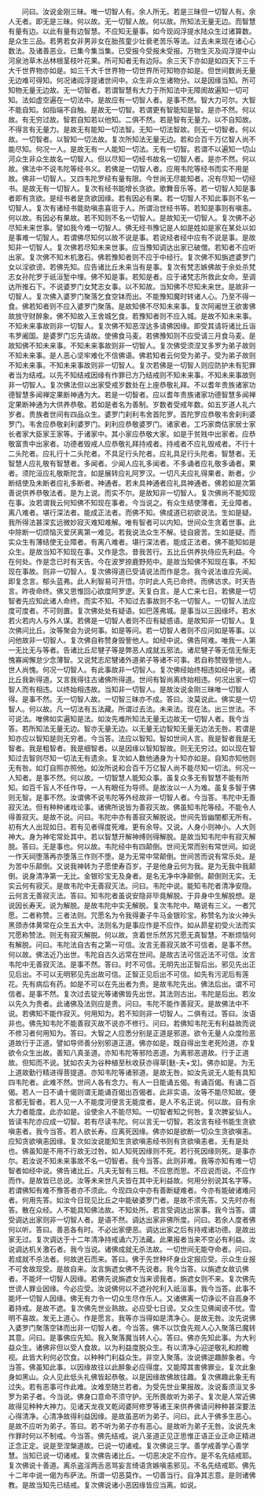 <!-- { "loadSidebar": true } -->
　　问曰。汝说金刚三昧。唯一切智人有。余人所无。若是三昧但一切智人有。余人无者。即无是三昧。何以故。无一切智人故。何以故。所知法无量无边。而智慧有量有边。以此有量有边智慧。不应知无量事。如今现阎浮提水陆众生过诸算数。是众生三品。若男若女非男非女在胎孩童少壮衰老苦乐等法。过去未来现在诸心心数法。及诸善恶业。已集今集当集。已受报今受报未受报。万物生灭及阎浮提中山河泉池草木丛林根茎枝叶花果。所可知者无有边际。余三天下亦如是如四天下三千大千世界物亦如是。如三千大千世界物一切世界所可知物亦如是。但世间数尚无量无边难可得知。何况诸阎浮提诸世间中。众生非众生诸物分。以是因缘当知。所可知物无量无边故。无一切智者。若谓智慧有大力于所知法中无障阂故遍知一切可知。法如虚空遍在一切法中。是故应有一切智人者。是事不然。智大力可尔。大智不能自知。如指端不自触。是故无一切智。若谓更有智能知是智。是亦不然。何以故。有无穷过故。智若自知若以他知。二俱不然。若是智有无量力。以不自知故。不得言有无量力。是故无有能知一切法智。无知一切法智故。则无一切智者。何以故。一切智者。以智知一切法故。复次所知法无量无边。若和合百千万亿智人尚不能尽知。何况一人。是故无有一人能知一切法。无有一切智。若谓不以遍知一切山河众生非众生故名一切智人。但以尽知一切经书故名一切智人者。是亦不然。何以故。佛法中不说韦陀等经书义。若佛是一切智人者。应用韦陀等经书而实不用是故。佛非一切智人。又四韦陀罗经有量有限。今世尚无尽能知者。况有尽知一切经书。是故无有一切智人。复次有经书能增长贪欲。歌舞音乐等。若一切智人知是事者即有贪欲。是经书者是贪欲因缘。若有因必有果。若一切智人不知此事则不名一切智人。复次有诸经书能助嗔恚喜诳于人。所谓治世经书等。若知是事则有嗔恚。何以故。有因必有果故。若不知则不名一切智人。是故知无一切智人。复次佛不必尽知未来世事。譬如我今难一切智人。佛无经书豫记是人如是姓如是家在某处以如是事难一切智人。若谓佛尽知何以故不说是事。若说经者经中应有不说是事。是故知非一切智人。复次佛若尽知未来世事。应当豫知调达出家已破僧。若知者不应听出家。复次佛不知木机激石。佛若豫知者则不应于中经行。复次佛不知旃遮婆罗门女以淫欲谤。若佛先知。应告诸比丘未来当有是事。复次有梵志嫉佛故于余处杀梵志女孙陀罗于祇洹堑中埋。佛不知是事。若知是者。应于诸梵志所救此女命。至调达所推石下。不说婆罗门女梵志女事。以不知故。当知佛不尽知未来世。是故非一切智人。复次佛入婆罗门聚落乞食空钵而出。不能豫知魔时转诸人心。乃至不得一食。佛若知者则不应入婆罗门聚落。是故知佛不尽知未来事。复次阿阇世王欲害佛故放守财醉象。佛不知故入王舍城乞食。若豫知者则不应入城。是故不知未来事。不知未来事故则非一切智人。复次佛不知恶涅达多请佛因缘。即受其请将诸比丘诣韦罗阇国。是婆罗门忘先请故。使佛食马麦。若佛豫知则不应受请三月食马麦。是故知佛不知未来事。不知未来事故则非一切智人。复次佛受须涅叉多罗为弟子故则不知未来事。是人恶心坚牢难化不信佛语。佛若知者云何受为弟子。受为弟子故则不知未来事。不知未来事故则非一切智人。复次若佛是一切智人则应防护未有犯罪者当为结戒。以先不知结戒因缘有作罪已方乃结戒则不知未来事。不知未来事故则非一切智人。复次佛法但以出家受戒岁数处在上座恭敬礼拜。不以耆年贵族诸家功德智慧多闻禅定果断神通为大。若是一切智者。应以耆年贵族诸家功德智慧多闻禅定果断神通为大供养恭敬。若如是者名为善制。岁数者受戒年数。如五岁道人礼六岁者。贵族者世间有四品众生。婆罗门刹利韦舍首陀罗。首陀罗应恭敬韦舍刹利婆罗门。韦舍应恭敬刹利婆罗门。刹利应恭敬婆罗门。诸家者。工巧家商估家居士家长者家大臣家王家等。于诸家中。其小家应恭敬大家。如是于贫贱中出家者。应恭敬富贵中出家者。功德者毁戒人应恭敬礼拜持戒者。持戒者不应礼毁戒者。不行十二头陀者。应礼行十二头陀者。不具足行头陀者。应礼具足行头陀者。智慧者。无智慧人应礼敬有智慧者。多闻者。少闻人应礼多闻者。不多诵者应礼敬多诵者。果者。须陀洹应礼敬斯陀含。如是展转应礼阿罗汉。一切凡夫应礼得果者。断者。少断结使及未断者应礼多断者。神通者。若未具神通者应礼具神通者。佛若如是次第善说供养恭敬法者。是为上说。而实不尔。是故知非一切智人。复次佛尚不能知现在事。汝若谓我云何知佛不知现在事者。今当说之。有众生结使薄者。无业障者。离八难者。堪行深法者。能成正法者。而佛不知。佛成道已初欲说法。生如是疑。我所得法甚深玄远微妙寂灭难知难解。唯有智者可以内知。世间众生贪着世事。此中除断一切烦恼灭爱厌离第一难见。若我说法众生不解。徒自疲苦。生如是疑。而实众生有薄结使无业障者。有离八难者。堪行深法者。能成正法者。佛不能知如是众生。是故当知不知现在事。又作是念。昔我苦行。五比丘供养执侍应先利益。今在何处。作是念已时有天告。今在波罗捺鹿野苑中。是故当知佛不知现在事。不知现在事故。则非一切智人。复次佛得道已受请说法而作是念。我今说法谁应先闻。即复念言。郁头蓝弗。此人利智易可开悟。尔时此人先已命终。而佛访求。时天告言。昨夜命终。佛又思惟回心欲度阿罗逻。天复白言。是人亡来七日。若佛是一切智者先应知此诸人命终。而实不知。不知过去事故则不名一切智人。一切智人法应度可度者。不可则置。复次佛处处有疑语。如巴莲弗城。是事当以三因缘坏。若水若火若内人与外人谋。若佛是一切智人者则不应有疑惑语。是故知非一切智人。复次佛问比丘。汝等聚会为说何事。如是等问。若一切智人者则不应问如是等事。以问他故非一切智人。复次佛自称赞身毁訾他人。如经中说。佛告阿难。唯我一人第一无比无与等者。告诸比丘尼犍子等是弊恶人成就五邪法。诸尼犍子等无信无惭无愧寡闻懈怠少念薄智。又说梵志尼犍诸外道弟子等诸不可事。若自称赞毁訾他人。世人尚愧。何况一切智人。有此事故非一切智人。复次佛经始终相违如经中说。诸比丘我新得道。又言我得往古诸佛所得道。世间有智尚离终始相违。何况出家一切智人而有相违。以终始相违故。当知非一切智人。是故汝说金刚三昧唯一切智人得。是事不然。无一切智人故。一切智三昧亦不成。答曰。汝莫说此。佛实是一切智人。何以故。凡一切法有五法藏。所谓过去法。未来法。现在法。出三世法。不可说法。唯佛如实遍知是法。如汝先难所知法无量无边故无一切智人者。我今当答。若所知法无量无边。智亦无量无边。以无量无边智知无量无边法无咎。若谓是知亦应以智知是则无穷者。今当答。法应以智知。智如世间人言。我是智者我是无智者。我是粗智者。我是细智者。以是因缘以智知智故。则无无穷过。如以现在智知过去智则尽知一切法无有遗余。复次如人数他通身为十知亦如是。自知亦知他则无有咎。如灯自照亦照他。如汝所说和合百千万亿智人尚不能尽知一切法。何况一人知者。是事不然。何以故。一切智慧人能知众事。虽复众多无有智慧不能有所知。如百千盲人不任作导。一人有眼任为导师。是故汝以一人为难。虽复多智于佛则无智。是事不然。汝谓佛不说韦陀等外经故非一切智人者。今当答。韦陀中无善寂灭法。但有种种诸戏论事。诸佛所说皆为善寂灭故。佛虽知韦陀等经。不能令人得善寂灭。是故不说。问曰。韦陀中亦有善寂灭解脱说。世间先皆幽闇都无所有。初有大人出现如日。若有见者得度死难。更有余导。又说。人身小则神小。人大则神大。身为神宅常处其中。若以智慧开解神缚则得解脱。是故当知韦陀中有寂灭解脱。答曰。无是事也。何以故。韦陀经中有四颠倒。世间无常而别有常世间。如说一作天祠堕落再亦堕落三作则不堕。是为无常中常颠倒。世间苦而说有常乐处。是为苦中乐颠倒。又说我神转为子愿使寿百岁。子是他身云何为我。是为无我中我颠倒。说身清净第一无比。金银珍宝无及身者。是名无净中净颠倒。颠倒则无实。无实云何有寂灭。是故韦陀中无善寂灭法。问曰。韦陀中说。能知韦陀者清净安隐。云何言无善寂灭法。答曰。知韦陀者虽说安隐非毕竟解脱。于异身中生解脱想。是说因长寿天。说为解脱。是故韦陀中实无解脱。复次韦陀中。略说有三义。一者咒愿。二者称赞。三者法则。咒愿名为令我得妻子牛马金银珍宝。称赞名为汝火神头黑颈赤体黄常在众生五大中。法则名为是事应作是不应作。如从昴星初受火法而实咒愿称赞法。则无有寂灭解脱。何以故。贪着世乐然苏咒愿无真智慧。不断烦恼何有解脱。问曰。韦陀法自古有之第一可信。汝言无善寂灭故不可信者。是事不然。何以故。佛法近乃出世。韦陀自古久远常在世间。是故古法可信近法不可信。汝言韦陀中无善寂灭法。是事不然。答曰。时不可信。无明先出正智后出。邪见先出正见后出。不可以无明邪见先出故可信。正智正见后出不可信。如先有污泥后有莲花。先有病后有药。如是不可以在先出者为贵。是故韦陀先出。佛法后出。谓不可信者。是事不然。复次过去锭光等诸佛皆先出世。其法则古出。韦陀是后出。若汝以先久为贵者。此诸佛及法则应是贵。问曰。韦陀不能作善寂灭。是故佛法中不说。若佛知不能作寂灭。何用知为。若不知则非一切智人。二俱有过。答曰。汝语非也。佛先知韦陀不能善寂灭故不说亦不修行。问曰。若佛知韦陀无有利益故而说不修习者何用知为。答曰。大智之人应悉分别是正道是邪道。欲令无量人众度险恶道故行于正道。譬如导师善分别邪道正道。佛亦如是。既自得出生老死险道。亦复欲令众生出故。善知八真圣道。亦知韦陀等邪险恶道。为离邪恶道故。行于正道故。但知而不说。犹如农夫为谷种植至秋收获亦得草[麩-夫+戈]。佛亦如是。为无上道故勤行精进得菩提道。亦知韦陀等诸邪道。是故无咎。如汝先说无人能有具知四韦陀者。此难不然。世间人各有念力。有人一日能诵五偈。有诵百偈。有诵二百偈。若人一日不诵十偈则谓无能诵百偈出百偈者。此非实语。汝等不能尽知故。便言都无智者。若人见一人不能度河便言无能度者。是人不名正说。何以故。自有余大力者能度。此亦如是。设使余人不能尽知。一切智者知之何咎。复次脾娑仙人。皆读韦陀亦应成一切智。若有尽读韦陀。何以言无一切智。若汝言有经书能生贪欲嗔恚者。我今当答。若人欲长寿。应离死因缘。佛亦如是欲断一切众生贪欲嗔恚。应知贪欲嗔恚因缘。复次如汝说能知生贪欲嗔恚经书则有贪欲嗔恚者。无有是处也。佛虽知是不用不行故无过咎。如人知死因缘则不死。若行死因缘则死。是事亦尔。若汝说不知未来事故不名一切智者。我今当答。此则非难。我等亦知有难一切智者如经中说。佛告诸比丘。凡夫无智有三相。不应思而思。不应说而说。不应作而作。是故皆已总说。汝等未来世凡夫皆在其中无利益故。何用分别说其名字等。若谓佛知有难不豫答者亦不须此。今现四众中亦有善断疑难者。今亦有能破诸难问者。何用先答。如汝今日现见比丘之中能破婆罗门者。是故不须先答。又先时亦有答。散在众经。人不能具知佛法故。不知处所。若言受调达出家事。我今当答。谓受调达出家则非一切智人者。是语不然。调达出家非佛所度。问曰。若余人度者佛何以听。答曰。善恶各有时。不必出家便恶。调达出家之后有持戒诸功德。是故出家无过。复次调达于十二年清净持戒诵六万法藏。此果报者当来不空必有利益。汝说调达机关激石者。我今当说。诸佛成就无杀法故。一切世间无能夺命者。问曰。若成就不杀法者。何故迸石而来。答曰。佛于先世种坏身业定报应受。示众生业报不可舍故现受。是故自来。汝言旃遮女佛不先说者。我今当答。以旃遮女故讥佛者。不能坏一切智人因缘。若佛先说旃遮女当来谤我者。旃遮女则不来。复次佛先世谤人罪业因缘。今必应受。汝说佛何以不遮孙陀利入祇洹事。我今当答。此事不能坏一切智人因缘。佛无有力令一切众生尽作乐人。又诸佛离一切诤讼不自高身不着持戒。是故不遮。复次佛先世业熟故。必应受七日谤。又众生见佛闻谤不忧。雪明不喜故。发无上道心。作是愿言。我等亦当得如是清净心。是故无咎。汝先说佛入婆罗门聚落空钵而出非一切智人者。今当答。佛不以饮食先观人心入聚落已魔转其意。问曰。是事佛应先知。我入聚落魔当转人心。答曰。佛亦先知此事。为大利益众生。诸佛非但以受人食故。以为利益度脱众生。有以清净心迎逆敬礼和颜瞻视。此皆大利何必饮食。以种种门利益众生。非空入聚落。汝说佛逆趣醉象者。今当答。佛虽知此事。以因缘故往以此醉象必应得度。又能障其害佛罪业。复次此象身如黑山。众人见此低头礼佛皆起恭敬。以是因缘故佛故往趣。复次佛趣此象无有过失。若有恶事可作此难。汝难至随兰若者。为受先世业果报故。汝说畜须洹叉多罗为弟子者。今当说。佛身口意命不须守护。无所畏故听为弟子。复次是人常近佛故得见种种大神力。见诸天龙夜叉乾闼婆阿修罗等诸王来供养佛请问种种甚深要法心得清净。心清净故得利益因缘。是故虽恶听为弟子。问曰。此人于佛多生恶心。是故不应听为弟子。答曰。若不听为弟子亦有恶心。是故听为弟子无咎。汝说先未作罪时何以不制戒。今当答。佛先结戒。说八圣道正见正思惟正语正业正命正精进正念正定。说是至涅槃道故。已说一切诸戒。复次佛说三学。善学戒善学心善学慧。当知已说一切诸戒。复次佛告诸比丘。一切恶决定不应作。是不名先结戒耶。复次佛说十善道。离杀盗淫两舌恶骂妄言绮语贪嫉嗔恚邪见。不名先结戒耶。佛先十二年中说一偈为布萨法。所谓一切恶莫作。一切善当行。自净其志意。是则诸佛教。是故当知先已结戒。复次佛说诸小恶因缘皆应当离。如说。
